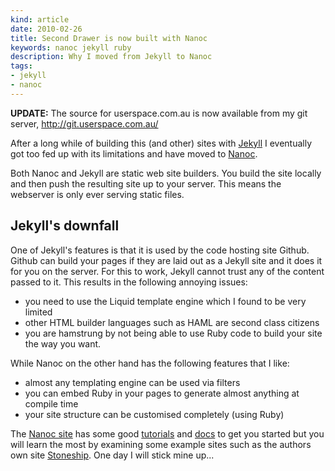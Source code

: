 ```yaml
---
kind: article
date: 2010-02-26
title: Second Drawer is now built with Nanoc
keywords: nanoc jekyll ruby
description: Why I moved from Jekyll to Nanoc
tags:
- jekyll
- nanoc
---
```

**UPDATE:** The source for userspace.com.au is now available from my git
server, http://git.userspace.com.au/

After a long while of building this (and other) sites with
[Jekyll](http://github.com/mojombo/jekyll) I eventually got too fed up with its
limitations and have moved to [Nanoc](http://nanoc.stoneship.org/).

Both Nanoc and Jekyll are static web site builders. You build the site
locally and then push the resulting site up to your server. This means
the webserver is only ever serving static files.

## Jekyll's downfall

One of Jekyll's features is that it is used by the code hosting site
Github. Github can build your pages if they are laid out as a Jekyll
site and it does it for you on the server. For this to work, Jekyll
cannot trust any of the content passed to it. This results in the
following annoying issues:

- you need to use the Liquid template engine which I found to be very limited
- other HTML builder languages such as HAML are second class citizens
- you are hamstrung by not being able to use Ruby code to build your site the way you want.

While Nanoc on the other hand has the following features that I like:

- almost any templating engine can be used via filters
- you can embed Ruby in your pages to generate almost anything at compile time
- your site structure can be customised completely (using Ruby)

The [Nanoc site](http://nanoc.stoneship.org/) has some good
[tutorials](http://nanoc.stoneship.org/tutorial/) and
[docs](http://nanoc.stoneship.org/manual/) to get you started but you will
learn the most by examining some example sites such as the authors own site
[Stoneship](http://projects.stoneship.org/hg/sites-stoneship/).  One day I will
stick mine up...


